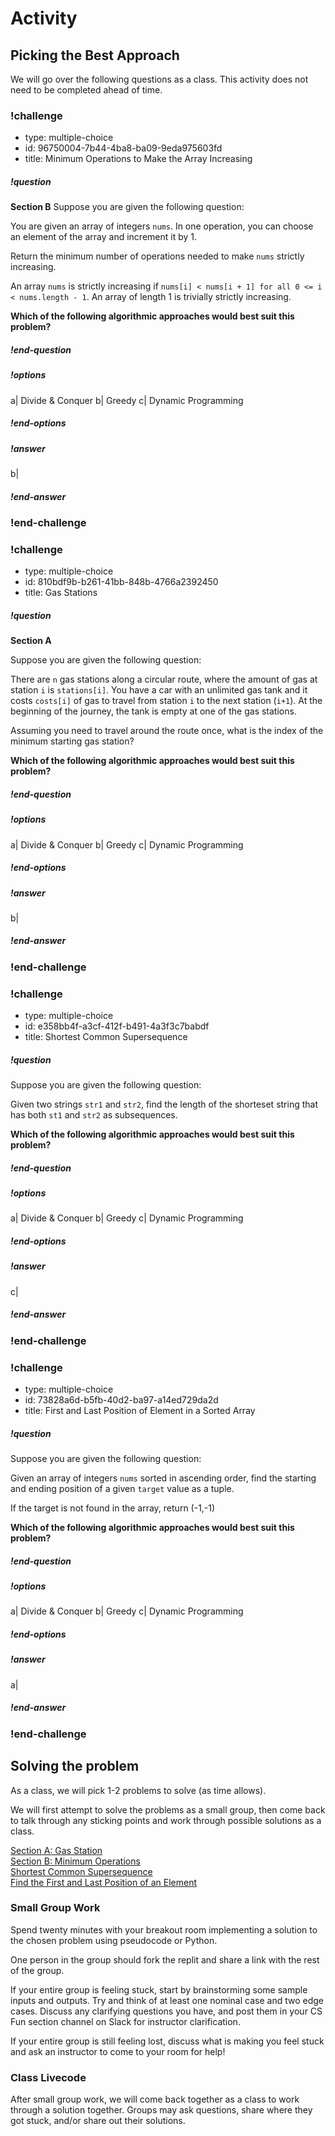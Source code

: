# Activity

## Picking the Best Approach

We will go over the following questions as a class. This activity does not need to be completed ahead of time.

<!-- >>>>>>>>>>>>>>>>>>>>>> BEGIN CHALLENGE >>>>>>>>>>>>>>>>>>>>>> -->
<!-- Replace everything in square brackets [] and remove brackets  -->

### !challenge

* type: multiple-choice
* id: 96750004-7b44-4ba8-ba09-9eda975603fd
* title: Minimum Operations to Make the Array Increasing

##### !question
**Section B**
Suppose you are given the following question:

You are given an array of integers `nums`. In one operation, you can choose an element of the array and increment it by 1.

Return the minimum number of operations needed to make `nums` strictly increasing.

An array `nums` is strictly increasing if `nums[i] < nums[i + 1] for all 0 <= i < nums.length - 1`. An array of length 1 is trivially strictly increasing.


**Which of the following algorithmic approaches would best suit this problem?**
##### !end-question

##### !options

a| Divide & Conquer
b| Greedy
c| Dynamic Programming

##### !end-options

##### !answer

b|

##### !end-answer

<!-- other optional sections -->
<!-- !hint - !end-hint (markdown, hidden, students click to view) -->
<!-- !rubric - !end-rubric (markdown, instructors can see while scoring a checkpoint) -->
<!-- !explanation - !end-explanation (markdown, students can see after answering correctly) -->

### !end-challenge

<!-- ======================= END CHALLENGE ======================= -->

<!-- >>>>>>>>>>>>>>>>>>>>>> BEGIN CHALLENGE >>>>>>>>>>>>>>>>>>>>>> -->
<!-- Replace everything in square brackets [] and remove brackets  -->

### !challenge

* type: multiple-choice
* id: 810bdf9b-b261-41bb-848b-4766a2392450
* title: Gas Stations
<!-- * points: [1] (optional, the number of points for scoring as a checkpoint) -->
<!-- * topics: [python, pandas] (Checkpoints only. optional the topics for analyzing points) -->

##### !question
**Section A**

Suppose you are given the following question:

There are `n` gas stations along a circular route, where the amount of gas at station `i` is `stations[i]`. You have a car with an unlimited gas tank and it costs `costs[i]` of gas to travel from station `i` to the next station (`i+1`). At the beginning of the journey, the tank is empty at one of the gas stations.

Assuming you need to travel around the route once, what is the index of the minimum starting gas station?

**Which of the following algorithmic approaches would best suit this problem?**
##### !end-question

##### !options

a| Divide & Conquer
b| Greedy
c| Dynamic Programming

##### !end-options

##### !answer

b|

##### !end-answer

<!-- other optional sections -->
<!-- !hint - !end-hint (markdown, hidden, students click to view) -->
<!-- !rubric - !end-rubric (markdown, instructors can see while scoring a checkpoint) -->
<!-- !explanation - !end-explanation (markdown, students can see after answering correctly) -->

### !end-challenge

<!-- ======================= END CHALLENGE ======================= -->

<!-- >>>>>>>>>>>>>>>>>>>>>> BEGIN CHALLENGE >>>>>>>>>>>>>>>>>>>>>> -->
<!-- Replace everything in square brackets [] and remove brackets  -->

### !challenge

* type: multiple-choice
* id: e358bb4f-a3cf-412f-b491-4a3f3c7babdf
* title: Shortest Common Supersequence
<!-- * points: [1] (optional, the number of points for scoring as a checkpoint) -->
<!-- * topics: [python, pandas] (Checkpoints only. optional the topics for analyzing points) -->

##### !question

Suppose you are given the following question:

Given two strings `str1` and `str2`, find the length of the shorteset string that has both `st1` and `str2` as subsequences.

**Which of the following algorithmic approaches would best suit this problem?**
##### !end-question

##### !options

a| Divide & Conquer
b| Greedy
c| Dynamic Programming

##### !end-options

##### !answer

c|

##### !end-answer

<!-- other optional sections -->
<!-- !hint - !end-hint (markdown, hidden, students click to view) -->
<!-- !rubric - !end-rubric (markdown, instructors can see while scoring a checkpoint) -->
<!-- !explanation - !end-explanation (markdown, students can see after answering correctly) -->

### !end-challenge

<!-- ======================= END CHALLENGE ======================= -->
<!-- >>>>>>>>>>>>>>>>>>>>>> BEGIN CHALLENGE >>>>>>>>>>>>>>>>>>>>>> -->
<!-- Replace everything in square brackets [] and remove brackets  -->

### !challenge

* type: multiple-choice
* id: 73828a6d-b5fb-40d2-ba97-a14ed729da2d
* title: First and Last Position of Element in a Sorted Array
<!-- * points: [1] (optional, the number of points for scoring as a checkpoint) -->
<!-- * topics: [python, pandas] (Checkpoints only. optional the topics for analyzing points) -->

##### !question

Suppose you are given the following question:

Given an array of integers `nums` sorted in ascending order, find the starting and ending position of a given `target` value as a tuple.

If the target is not found in the array, return (-1,-1)

**Which of the following algorithmic approaches would best suit this problem?**
##### !end-question

##### !options

a| Divide & Conquer
b| Greedy
c| Dynamic Programming

##### !end-options

##### !answer

a|

##### !end-answer

<!-- other optional sections -->
<!-- !hint - !end-hint (markdown, hidden, students click to view) -->
<!-- !rubric - !end-rubric (markdown, instructors can see while scoring a checkpoint) -->
<!-- !explanation - !end-explanation (markdown, students can see after answering correctly) -->

### !end-challenge

<!-- ======================= END CHALLENGE ======================= -->
## Solving the problem

As a class, we will pick 1-2 problems to solve (as time allows). 

We will first attempt to solve the problems as a small group, then come back to talk through any sticking points and work through possible solutions as a class. 

[Section A: Gas Station](https://replit.com/@adadev/gas-station#main.py) <br>
[Section B: Minimum Operations](https://replit.com/@adadev/minimum-operations#README.md) <br>
[Shortest Common Supersequence](https://replit.com/@adadev/shortest-common-supersequence#main.py) <br>
[Find the First and Last Position of an Element](https://replit.com/@adadev/first-and-last#main.py)

### Small Group Work

Spend twenty minutes with your breakout room implementing a solution to the chosen problem using pseudocode or Python. 

One person in the group should fork the replit and share a link with the rest of the group.

If your entire group is feeling stuck, start by brainstorming some sample inputs and outputs. Try and think of at least one nominal case and two edge cases. Discuss any clarifying questions you have, and post them in your CS Fun section channel on Slack for instructor clarification.

If your entire group is still feeling lost, discuss what is making you feel stuck and ask an instructor to come to your room for help! 

### Class Livecode

After small group work, we will come back together as a class to work through a solution together. Groups may ask questions, share where they got stuck, and/or share out their solutions.

